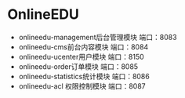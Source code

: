 # OnlineEDU



* onlineedu-management后台管理模块   端口：8083
* onlineedu-cms前台内容模块   端口：8084
* onlineedu-ucenter用户模块   端口：8150
* onlineedu-order订单模块   端口：8085
* onlineedu-statistics统计模块 端口：8086
* onlineedu-acl 权限控制模块 端口：8087







